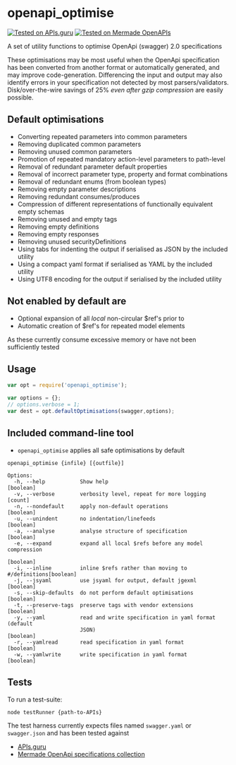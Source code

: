 # openapi_optimise

[![Tested on APIs.guru](https://api.apis.guru/badges/tested_on.svg)](https://APIs.guru)
[![Tested on Mermade OpenAPIs](https://mermade.github.io/openapi_optimise/tested.svg)](https://github.com/mermade/openapi_specifications)

A set of utility functions to optimise OpenApi (swagger) 2.0 specifications

These optimisations may be most useful when the OpenApi specification has been converted from another format or
automatically generated, and may improve code-generation. Differencing the input and output may also identify
errors in your specification not detected by most parsers/validators. Disk/over-the-wire savings of 25%
*even after gzip compression* are easily possible.

## Default optimisations

* Converting repeated parameters into common parameters
* Removing duplicated common parameters
* Removing unused common parameters
* Promotion of repeated mandatory action-level parameters to path-level
* Removal of redundant parameter default properties
* Removal of incorrect parameter type, property and format combinations
* Removal of redundant enums (from boolean types)
* Removing empty parameter descriptions
* Removing redundant consumes/produces
* Compression of different representations of functionally equivalent empty schemas
* Removing unused and empty tags
* Removing empty definitions
* Removing empty responses
* Removing unused securityDefinitions
* Using tabs for indenting the output if serialised as JSON by the included utility
* Using a compact yaml format if serialised as YAML by the included utility
* Using UTF8 encoding for the output if serialised by the included utility

## Not enabled by default are

* Optional expansion of all *local* non-circular $ref's prior to
* Automatic creation of $ref's for repeated model elements

As these currently consume excessive memory or have not been sufficiently tested

## Usage

````javascript
var opt = require('openapi_optimise');

var options = {};
// options.verbose = 1;
var dest = opt.defaultOptimisations(swagger,options);
````

## Included command-line tool

* `openapi_optimise` applies all safe optimisations by default

````
openapi_optimise {infile} [{outfile}]

Options:
  -h, --help           Show help                                       [boolean]
  -v, --verbose        verbosity level, repeat for more logging          [count]
  -n, --nondefault     apply non-default operations                    [boolean]
  -u, --unindent       no indentation/linefeeds                        [boolean]
  -a, --analyse        analyse structure of specification              [boolean]
  -e, --expand         expand all local $refs before any model compression
                                                                       [boolean]
  -i, --inline         inline $refs rather than moving to #/definitions[boolean]
  -j, --jsyaml         use jsyaml for output, default jgexml           [boolean]
  -s, --skip-defaults  do not perform default optimisations            [boolean]
  -t, --preserve-tags  preserve tags with vendor extensions            [boolean]
  -y, --yaml           read and write specification in yaml format (default
                       JSON)                                           [boolean]
  -r, --yamlread       read specification in yaml format               [boolean]
  -w, --yamlwrite      write specification in yaml format              [boolean]
````

## Tests

To run a test-suite:

````
node testRunner {path-to-APIs}
````

The test harness currently expects files named `swagger.yaml` or `swagger.json` and has been tested against

* [APIs.guru](https://github.com/APIs-guru/openapi-directory)
* [Mermade OpenApi specifications collection](https://github.com/mermade/openapi_specifications)

